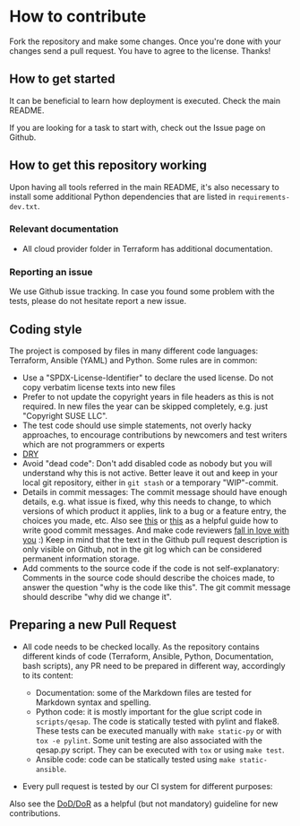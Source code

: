 # How to contribute

Fork the repository and make some changes.
Once you're done with your changes send a pull request. You have to agree to
the license. Thanks!

## How to get started

It can be beneficial to learn how deployment is executed. Check the main README.

If you are looking for a task to start with, check out the Issue page on Github.

## How to get this repository working

Upon having all tools referred in the main README, it's also necessary to install some additional Python dependencies that are listed in `requirements-dev.txt`.

### Relevant documentation

* All cloud provider folder in Terraform has additional documentation.

### Reporting an issue

We use Github issue tracking. In case you found some
problem with the tests, please do not hesitate report a new issue.

## Coding style

The project is composed by files in many different code languages: Terraform, Ansible (YAML) and Python. Some rules are in common:

* Use a "SPDX-License-Identifier" to declare the used license. Do not copy
  verbatim license texts into new files
* Prefer to not update the copyright years in file headers as this is not
  required. In new files the year can be skipped completely, e.g. just
  "Copyright SUSE LLC".
* The test code should use simple statements, not overly hacky
  approaches, to encourage contributions by newcomers and test writers which
  are not programmers or experts
* [DRY](https://en.wikipedia.org/wiki/Don't_repeat_yourself)
* Avoid "dead code": Don't add disabled code as nobody but you will understand
  why this is not active. Better leave it out and keep in your local git
  repository, either in `git stash` or a temporary "WIP"-commit.
* Details in commit messages: The commit message should have enough details,
  e.g. what issue is fixed, why this needs to change, to which versions of which
  product it applies, link to a bug or a feature entry, the choices you made,
  etc.
  Also see [this](https://commit.style/) or [this](http://chris.beams.io/posts/git-commit/) as a helpful guide how to write good commit messages.
  And make code reviewers [fall in love with you](https://mtlynch.io/code-review-love/) :)
  Keep in mind that the text in the Github pull request description is only
  visible on Github, not in the git log which can be considered permanent
  information storage.
* Add comments to the source code if the code is not self-explanatory:
  Comments in the source code should describe the choices made, to answer the
  question "why is the code like this". The git commit message should describe
  "why did we change it".

## Preparing a new Pull Request

* All code needs to be checked locally. As the repository contains different kinds of code (Terraform, Ansible, Python, Documentation, bash scripts), any PR need to be prepared in different way, accordingly to its content:
  * Documentation: some of the Markdown files are tested for Markdown syntax and spelling.
  * Python code: it is mostly important for the glue script code in `scripts/qesap`. The code is statically tested with pylint and flake8. These tests can be executed manually with `make static-py` or with `tox -e pylint`. Some unit testing are also associated with the qesap.py script. They can be executed with `tox` or using `make test`.
  * Ansible code: code can be statically tested using `make static-ansible`.

* Every pull request is tested by our CI system for different purposes:

Also see the [DoD/DoR][1] as a helpful (but not mandatory) guideline for new contributions.

[1]: https://progress.opensuse.org/projects/openqatests/wiki/Wiki#Definition-of-DONEREADY

